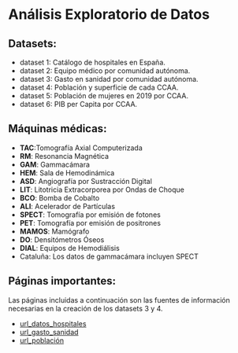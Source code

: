 # Análisis Exploratorio de Datos

## Datasets:
- dataset 1: Catálogo de hospitales en España.
- dataset 2: Equipo médico por comunidad autónoma.
- dataset 3: Gasto en sanidad por comunidad autónoma.
- dataset 4: Población y superficie de cada CCAA.
- dataset 5: Población de mujeres en 2019 por CCAA.
- dataset 6: PIB per Capita por CCAA.

## Máquinas médicas:
- **TAC**:Tomografía Axial Computerizada
- **RM**: Resonancia Magnética
- **GAM**: Gammacámara
- **HEM**: Sala de Hemodinámica
- **ASD**: Angiografía por Sustracción Digital
- **LIT**: Litotricia Extracorporea por Ondas de Choque
- **BCO**: Bomba de Cobalto
- **ALI**: Acelerador de Partículas
- **SPECT**: Tomografía por emisión de fotones
- **PET**: Tomografía por emisión de positrones
- **MAMOS**: Mamógrafo
- **DO**: Densitómetros Óseos
- **DIAL**: Equipos de Hemodiálisis
- Cataluña: Los datos de gammacámara incluyen SPECT

## Páginas importantes:
Las páginas incluidas a continuación son las fuentes de información necesarias en la creación de los datasets 3 y 4.

- [url_datos_hospitales](https://www.mscbs.gob.es/ciudadanos/centrosCA.do)
- [url_gasto_sanidad](https://www.mscbs.gob.es/estadEstudios/estadisticas/inforRecopilaciones/docs/presupuestosIniciales.pdf)
- [url_población](https://es.wikipedia.org/wiki/Anexo:Comunidades_y_ciudades_aut%C3%B3nomas_de_Espa%C3%B1a)
